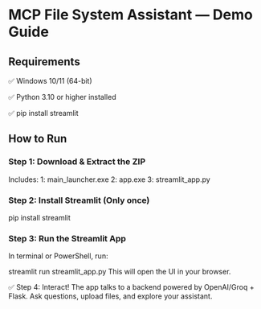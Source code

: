 # MCP File System Assistant — Demo Guide
##  Requirements
✅ Windows 10/11 (64-bit)

✅ Python 3.10 or higher installed

✅ pip install streamlit

##  How to Run
### Step 1: Download & Extract the ZIP

Includes:
1: main_launcher.exe
2: app.exe
3: streamlit_app.py

### Step 2: Install Streamlit (Only once)

pip install streamlit

### Step 3: Run the Streamlit App
In terminal or PowerShell, run:

streamlit run streamlit_app.py
This will open the UI in your browser.

✅ Step 4: Interact!
The app talks to a backend powered by OpenAI/Groq + Flask. Ask questions, upload files, and explore your assistant.